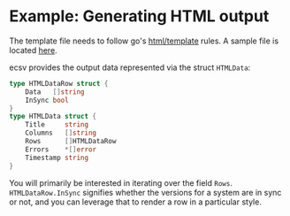 # Example: Generating HTML output

The template file needs to follow go's
[html/template](https://pkg.go.dev/html/template) rules. A sample file is
located [here](./example.html).

ecsv provides the output data represented via the struct `HTMLData`:

```go
type HTMLDataRow struct {
	Data   []string
	InSync bool
}
type HTMLData struct {
	Title     string
	Columns   []string
	Rows      []HTMLDataRow
	Errors    *[]error
	Timestamp string
}
```

You will primarily be interested in iterating over the field `Rows`.
`HTMLDataRow.InSync` signifies whether the versions for a system are in sync
or not, and you can leverage that to render a row in a particular style.
